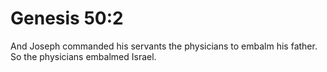 # Genesis 50:2

And Joseph commanded his servants the physicians to embalm his father. So the physicians embalmed Israel.
